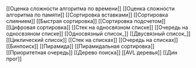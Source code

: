 [[Оценка сложности алгоритма по времени]]
[[Оценка сложности алгоритма по памяти]]
[[Сортировка вставками]]
[[Сортировка слиянием]]
[[Быстрая сортировка]]
[[Сортировка подсчетом]]
[[Цифровая сортировка]]
[[Стек на односвязном списке]]
[[Очередь на односвзяном списке]]
[[Односвязный список_]]
[[Двусвязный список_]]
[[Циклический список]]
[[Стек на списках]]
[[Очередь на списках]]
[[Бинпоиск]]
[[Пирамида]]
[[Пирамидальная сортировка]]
[[Приоритетная очередь]]
[[Дерево поиска]]
[[AVL деревья]]
[[Дин прог]]